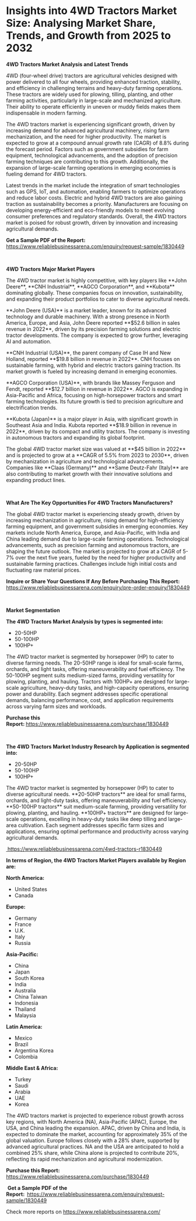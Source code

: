 <p><h1>Insights into 4WD Tractors Market Size: Analysing Market Share, Trends, and Growth from 2025 to 2032</h1></p><p><strong>4WD Tractors Market Analysis and Latest Trends</strong></p>
<p><p>4WD (four-wheel drive) tractors are agricultural vehicles designed with power delivered to all four wheels, providing enhanced traction, stability, and efficiency in challenging terrains and heavy-duty farming operations. These tractors are widely used for plowing, tilling, planting, and other farming activities, particularly in large-scale and mechanized agriculture. Their ability to operate efficiently in uneven or muddy fields makes them indispensable in modern farming.</p><p>The 4WD tractors market is experiencing significant growth, driven by increasing demand for advanced agricultural machinery, rising farm mechanization, and the need for higher productivity. The market is expected to grow at a compound annual growth rate (CAGR) of 8.8% during the forecast period. Factors such as government subsidies for farm equipment, technological advancements, and the adoption of precision farming techniques are contributing to this growth. Additionally, the expansion of large-scale farming operations in emerging economies is fueling demand for 4WD tractors.</p><p>Latest trends in the market include the integration of smart technologies such as GPS, IoT, and automation, enabling farmers to optimize operations and reduce labor costs. Electric and hybrid 4WD tractors are also gaining traction as sustainability becomes a priority. Manufacturers are focusing on developing energy-efficient and eco-friendly models to meet evolving consumer preferences and regulatory standards. Overall, the 4WD tractors market is poised for robust growth, driven by innovation and increasing agricultural demands.</p></p>
<p><strong>Get a Sample PDF of the Report:&nbsp;</strong> <a href="https://www.reliablebusinessarena.com/enquiry/request-sample/1830449?utm_campaign=1871&utm_medium=2&utm_source=Github&utm_content=ia&utm_term=22012025&utm_id=4wd-tractors">https://www.reliablebusinessarena.com/enquiry/request-sample/1830449</a></p>
<p>&nbsp;</p>
<p><strong>4WD Tractors Major Market Players</strong></p>
<p><p>The 4WD tractor market is highly competitive, with key players like **John Deere**, **CNH Industrial**, **AGCO Corporation**, and **Kubota** dominating globally. These companies focus on innovation, sustainability, and expanding their product portfolios to cater to diverse agricultural needs.</p><p>**John Deere (USA)** is a market leader, known for its advanced technology and durable machinery. With a strong presence in North America, Europe, and Asia, John Deere reported **$52.6 billion in sales revenue in 2022**, driven by its precision farming solutions and electric tractor developments. The company is expected to grow further, leveraging AI and automation.</p><p>**CNH Industrial (USA)**, the parent company of Case IH and New Holland, reported **$19.8 billion in revenue in 2022**. CNH focuses on sustainable farming, with hybrid and electric tractors gaining traction. Its market growth is fueled by increasing demand in emerging economies.</p><p>**AGCO Corporation (USA)**, with brands like Massey Ferguson and Fendt, reported **$12.7 billion in revenue in 2022**. AGCO is expanding in Asia-Pacific and Africa, focusing on high-horsepower tractors and smart farming technologies. Its future growth is tied to precision agriculture and electrification trends.</p><p>**Kubota (Japan)** is a major player in Asia, with significant growth in Southeast Asia and India. Kubota reported **$18.9 billion in revenue in 2022**, driven by its compact and utility tractors. The company is investing in autonomous tractors and expanding its global footprint.</p><p>The global 4WD tractor market size was valued at **$45 billion in 2022** and is projected to grow at a **CAGR of 5.5% from 2023 to 2030**, driven by mechanization in agriculture and technological advancements. Companies like **Claas (Germany)** and **Same Deutz-Fahr (Italy)** are also contributing to market growth with their innovative solutions and expanding product lines.</p></p>
<p>&nbsp;</p>
<p><strong>What Are The Key Opportunities For 4WD Tractors Manufacturers?</strong></p>
<p><p>The global 4WD tractor market is experiencing steady growth, driven by increasing mechanization in agriculture, rising demand for high-efficiency farming equipment, and government subsidies in emerging economies. Key markets include North America, Europe, and Asia-Pacific, with India and China leading demand due to large-scale farming operations. Technological advancements, such as precision farming and autonomous tractors, are shaping the future outlook. The market is projected to grow at a CAGR of 5-7% over the next five years, fueled by the need for higher productivity and sustainable farming practices. Challenges include high initial costs and fluctuating raw material prices.</p></p>
<p><strong>Inquire or Share Your Questions If Any Before Purchasing This Report:</strong> <a href="https://www.reliablebusinessarena.com/enquiry/pre-order-enquiry/1830449?utm_campaign=1871&utm_medium=2&utm_source=Github&utm_content=ia&utm_term=22012025&utm_id=4wd-tractors">https://www.reliablebusinessarena.com/enquiry/pre-order-enquiry/1830449</a></p>
<p>&nbsp;</p>
<p><strong>Market Segmentation</strong></p>
<p><strong>The 4WD Tractors Market Analysis by types is segmented into:</strong></p>
<p><ul><li>20-50HP</li><li>50-100HP</li><li>100HP+</li></ul></p>
<p><p>The 4WD tractor market is segmented by horsepower (HP) to cater to diverse farming needs. The 20-50HP range is ideal for small-scale farms, orchards, and light tasks, offering maneuverability and fuel efficiency. The 50-100HP segment suits medium-sized farms, providing versatility for plowing, planting, and hauling. Tractors with 100HP+ are designed for large-scale agriculture, heavy-duty tasks, and high-capacity operations, ensuring power and durability. Each segment addresses specific operational demands, balancing performance, cost, and application requirements across varying farm sizes and workloads.</p></p>
<p><strong>Purchase this Report:&nbsp;</strong><a href="https://www.reliablebusinessarena.com/purchase/1830449?utm_campaign=1871&utm_medium=2&utm_source=Github&utm_content=ia&utm_term=22012025&utm_id=4wd-tractors">https://www.reliablebusinessarena.com/purchase/1830449</a></p>
<p>&nbsp;</p>
<p><strong>The 4WD Tractors Market Industry Research by Application is segmented into:</strong></p>
<p><ul><li>20-50HP</li><li>50-100HP</li><li>100HP+</li></ul></p>
<p><p>The 4WD tractor market is segmented by horsepower (HP) to cater to diverse agricultural needs. **20-50HP tractors** are ideal for small farms, orchards, and light-duty tasks, offering maneuverability and fuel efficiency. **50-100HP tractors** suit medium-scale farming, providing versatility for plowing, planting, and hauling. **100HP+ tractors** are designed for large-scale operations, excelling in heavy-duty tasks like deep tilling and large-area cultivation. Each segment addresses specific farm sizes and applications, ensuring optimal performance and productivity across varying agricultural demands.</p></p>
<p><a href="https://www.reliablebusinessarena.com/4wd-tractors-r1830449?utm_campaign=1871&utm_medium=2&utm_source=Github&utm_content=ia&utm_term=22012025&utm_id=4wd-tractors">&nbsp;https://www.reliablebusinessarena.com/4wd-tractors-r1830449</a></p>
<p><strong>In terms of Region, the 4WD Tractors Market Players available by Region are:</strong></p>
<p>
    <p> <strong> North America: </strong>
        <ul>
            <li>United States</li>
            <li>Canada</li>
        </ul>
        </p> 
    <p> <strong> Europe: </strong>
        <ul>
            <li>Germany</li>
            <li>France</li>
            <li>U.K.</li>
            <li>Italy</li>
            <li>Russia</li>
        </ul>
        </p> 
    <p> <strong> Asia-Pacific: </strong>
        <ul>
            <li>China</li>
            <li>Japan</li>
            <li>South Korea</li>
            <li>India</li>
            <li>Australia</li>
            <li>China Taiwan</li>
            <li>Indonesia</li>
            <li>Thailand</li>
            <li>Malaysia</li>
        </ul>
        </p> 
    <p> <strong> Latin America: </strong>
        <ul>
            <li>Mexico</li>
            <li>Brazil</li>
            <li>Argentina Korea</li>
            <li>Colombia</li>
        </ul>
        </p> 
    <p> <strong> Middle East & Africa: </strong>
        <ul>
            <li>Turkey</li>
            <li>Saudi</li>
            <li>Arabia</li>
            <li>UAE</li>
            <li>Korea</li>
        </ul>
    </p>
    </p>
<p><p>The 4WD tractors market is projected to experience robust growth across key regions, with North America (NA), Asia-Pacific (APAC), Europe, the USA, and China leading the expansion. APAC, driven by China and India, is expected to dominate the market, accounting for approximately 35% of the global valuation. Europe follows closely with a 28% share, supported by advanced agricultural practices. NA and the USA are anticipated to hold a combined 25% share, while China alone is projected to contribute 20%, reflecting its rapid mechanization and agricultural modernization.</p></p>
<p><strong>Purchase this Report: </strong><a href="https://www.reliablebusinessarena.com/purchase/1830449?utm_campaign=1871&utm_medium=2&utm_source=Github&utm_content=ia&utm_term=22012025&utm_id=4wd-tractors">https://www.reliablebusinessarena.com/purchase/1830449</a></p>
<p>&nbsp;<strong>Get a Sample PDF of the Report:&nbsp;&nbsp;</strong><a href="https://www.reliablebusinessarena.com/enquiry/request-sample/1830449?utm_campaign=1871&utm_medium=2&utm_source=Github&utm_content=ia&utm_term=22012025&utm_id=4wd-tractors">https://www.reliablebusinessarena.com/enquiry/request-sample/1830449</a></p>
<p><strong></strong></p>
<p>Check more reports on <a href="https://www.reliablebusinessarena.com/?utm_campaign=1871&utm_medium=2&utm_source=Github&utm_content=ia&utm_term=22012025&utm_id=4wd-tractors">https://www.reliablebusinessarena.com/</a></p>